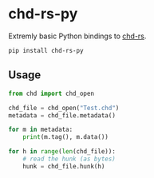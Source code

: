 # chd-rs-py

Extremly basic Python bindings to [chd-rs](https://github.com/SnowflakePowered/chd-rs).

```
pip install chd-rs-py
```

## Usage
```python
from chd import chd_open

chd_file = chd_open("Test.chd")
metadata = chd_file.metadata()

for m in metadata:
    print(m.tag(), m.data())

for h in range(len(chd_file)):
    # read the hunk (as bytes)
    hunk = chd_file.hunk(h)
```